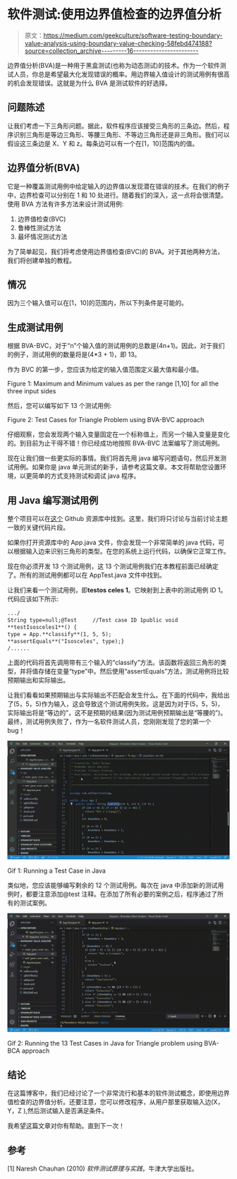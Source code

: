 # 软件测试:使用边界值检查的边界值分析

> 原文：<https://medium.com/geekculture/software-testing-boundary-value-analysis-using-boundary-value-checking-58febd474188?source=collection_archive---------16----------------------->

边界值分析(BVA)是一种用于黑盒测试(也称为动态测试)的技术。作为一个软件测试人员，你总是希望最大化发现错误的概率。用边界输入值设计的测试用例有很高的机会发现错误。这就是为什么 BVA 是测试软件的好选择。

## 问题陈述

让我们考虑一下三角形问题。据此，软件程序应该接受三角形的三条边。然后，程序识别三角形是等边三角形、等腰三角形、不等边三角形还是非三角形。我们可以假设这三条边是 X、Y 和 z。每条边可以有一个在[1，10]范围内的值。

## 边界值分析(BVA)

它是一种覆盖测试用例中给定输入的边界值以发现潜在错误的技术。在我们的例子中，边界检查可以分别在 1 和 10 处进行。随着我们的深入，这一点将会很清楚。使用 BVA 方法有许多方法来设计测试用例:

1.  边界值检查(BVC)
2.  鲁棒性测试方法
3.  最坏情况测试方法

为了简单起见，我们将考虑使用边界值检查(BVC)的 BVA。对于其他两种方法，我们将创建单独的教程。

## 情况

因为三个输入值可以在[1，10]的范围内，所以下列条件是可能的。

## 生成测试用例

根据 BVA-BVC，对于“n”个输入值的测试用例的总数是(4n+1)。因此，对于我们的例子，测试用例的数量将是(4*3 + 1)，即 13。

作为 BVC 的第一步，您应该为给定的输入值范围定义最大值和最小值。

Figure 1: Maximum and Minimum values as per the range [1,10] for all the three input sides

然后，您可以编写如下 13 个测试用例:

Figure 2: Test Cases for Triangle Problem using BVA-BVC approach

仔细观察，您会发现两个输入变量固定在一个标称值上，而另一个输入变量是变化的。到目前为止干得不错！你已经成功地按照 BVA-BVC 法案编写了测试用例。

现在让我们做一些更实际的事情。我们将首先用 java 编写问题语句，然后开发测试用例。如果你是 java 单元测试的新手，请参考这篇文章。本文将帮助您设置环境，以更简单的方式支持测试和调试 java 程序。

## 用 Java 编写测试用例

整个项目可以在[这个](https://github.com/semicolon123/Software-Testing/tree/main/Boundary-Value-Analysis) Github 资源库中找到。这里，我们将只讨论与当前讨论主题一致的关键代码片段。

如果你打开资源库中的 App.java 文件，你会发现一个非常简单的 java 代码，可以根据输入边来识别三角形的类型。在您的系统上运行代码，以确保它正常工作。

现在你必须开发 13 个测试用例，这 13 个测试用例我们在本教程前面已经确定了。所有的测试用例都可以在 AppTest.java 文件中找到。

让我们来看一个测试用例，即**testos celes 1**。它映射到上表中的测试用例 ID 1。代码应该如下所示:

```
.../
String type=null;@Test     //Test case ID 1public void **testIsosceles1**() {
type = App.**classify**(1, 5, 5);
**assertEquals**("Isosceles", type);}
/......
```

上面的代码将首先调用带有三个输入的“classify”方法。该函数将返回三角形的类型，并将值存储在变量“type”中。然后使用“assertEquals”方法，测试用例将比较预期输出和实际输出。

让我们看看如果预期输出与实际输出不匹配会发生什么。在下面的代码中，我给出了(5，5，5)作为输入，这会导致这个测试用例失败。这是因为对于(5，5，5)，实际输出将是“等边的”，这不是预期的结果(因为测试用例预期输出是“等腰的”)。最终，测试用例失败了，作为一名软件测试人员，您刚刚发现了您的第一个 bug！

![](img/95968db0a7fe6520560ceaf239a2b2b0.png)

Gif 1: Running a Test Case in Java

类似地，您应该能够编写剩余的 12 个测试用例。每次在 java 中添加新的测试用例时，都要注意添加@test 注释。在添加了所有必要的案例之后，程序通过了所有的测试案例。

![](img/51a8c4112c670e96b315196fdf92717e.png)

Gif 2: Running the 13 Test Cases in Java for Triangle problem using BVA-BCA approach

## 结论

在这篇博客中，我们已经讨论了一个非常流行和基本的软件测试概念，即使用边界值检查的边界值分析。还要注意，您可以修改程序，从用户那里获取输入边(X，Y，Z ),然后测试输入是否满足条件。

我希望这篇文章对你有帮助。直到下一次！

## 参考

[1] Naresh Chauhan (2010) *软件测试原理与实践*，牛津大学出版社。
